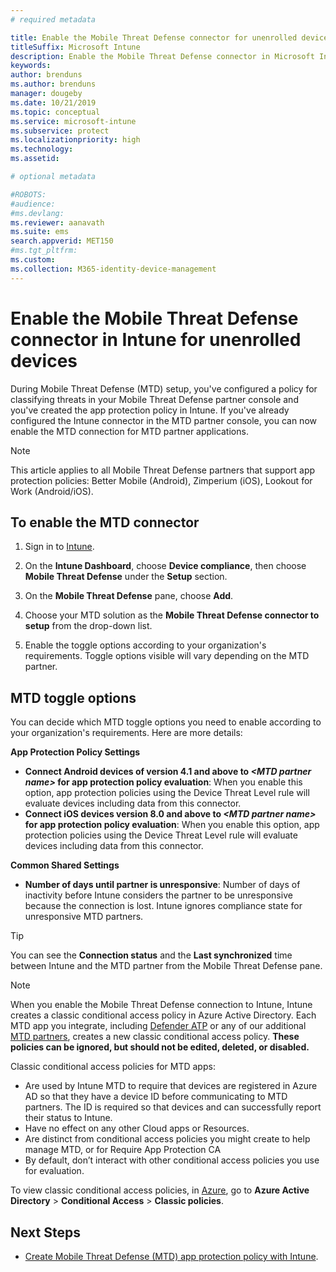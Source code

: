 ```yaml
---
# required metadata

title: Enable the Mobile Threat Defense connector for unenrolled devices
titleSuffix: Microsoft Intune
description: Enable the Mobile Threat Defense connector in Microsoft Intune for unenrolled devices.
keywords:
author: brenduns
ms.author: brenduns
manager: dougeby
ms.date: 10/21/2019
ms.topic: conceptual
ms.service: microsoft-intune
ms.subservice: protect
ms.localizationpriority: high
ms.technology:
ms.assetid: 

# optional metadata

#ROBOTS:
#audience:
#ms.devlang:
ms.reviewer: aanavath
ms.suite: ems
search.appverid: MET150
#ms.tgt_pltfrm:
ms.custom: 
ms.collection: M365-identity-device-management
---
```


# Enable the Mobile Threat Defense connector in Intune for unenrolled devices

During Mobile Threat Defense (MTD) setup, you've configured a policy for classifying threats in your Mobile Threat Defense partner console and you've created the app protection policy in Intune. If you've already configured the Intune connector in the MTD partner console, you can now enable the MTD connection for MTD partner applications.

> [!NOTE] 
> This article applies to all Mobile Threat Defense partners that support app protection policies: Better Mobile (Android), Zimperium (iOS), Lookout for Work (Android/iOS).

## To enable the MTD connector

1. Sign in to [Intune](https://go.microsoft.com/fwlink/?linkid=2090973).

2. On the **Intune Dashboard**, choose **Device compliance**, then choose **Mobile Threat Defense** under the **Setup** section.

3. On the **Mobile Threat Defense** pane, choose **Add**.

4. Choose your MTD solution as the **Mobile Threat Defense connector to setup** from the drop-down list.

    <!-- ![MTD setup in Intune](PLACEHOLDER, need a new screenshot of this page) -->

5. Enable the toggle options according to your organization's requirements. Toggle options visible will vary depending on the MTD partner.

## MTD toggle options

You can decide which MTD toggle options you need to enable according to your organization's requirements. Here are more details:

**App Protection Policy Settings**
- **Connect Android devices of version 4.1 and above to *\<MTD partner name>* for app protection policy evaluation**: When you enable this option, app protection policies using the Device Threat Level rule will evaluate devices including data from this connector.
- **Connect iOS devices version 8.0 and above to *\<MTD partner name>* for app protection policy evaluation**: When you enable this option, app protection policies using the Device Threat Level rule will evaluate devices including data from this connector.

**Common Shared Settings**
- **Number of days until partner is unresponsive**: Number of days of inactivity before Intune considers the partner to be unresponsive because the connection is lost. Intune ignores compliance state for unresponsive MTD partners.

> [!TIP]
> You can see the **Connection status** and the **Last synchronized** time between Intune and the MTD partner from the Mobile Threat Defense pane.

> [!NOTE] 
> When you enable the Mobile Threat Defense connection to Intune, Intune creates a classic conditional access policy in Azure Active Directory. Each MTD app you integrate, including [Defender ATP](advanced-threat-protection.md) or any of our additional [MTD partners](mobile-threat-defense.md#mobile-threat-defense-partners), creates a new classic conditional access policy. **These policies can be ignored, but should not be edited, deleted, or disabled.**

Classic conditional access policies for MTD apps: 

- Are used by Intune MTD to require that devices are registered in Azure AD so that they have a device ID before communicating to MTD partners. The ID is required so that devices and can successfully report their status to Intune.  
- Have no effect on any other Cloud apps or Resources.  
- Are distinct from conditional access policies you might create to help manage MTD, or for Require App Protection CA
- By default, don’t interact with other conditional access policies you use for evaluation.  

To view classic conditional access policies, in [Azure](https://portal.azure.com/#home), go to **Azure Active Directory** > **Conditional Access** > **Classic policies**.

## Next Steps

- [Create Mobile Threat Defense (MTD) app protection policy with Intune](~/protect/mtd-app-protection-policy.md).